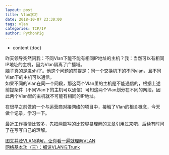 ```yaml
---
layout: post
title: Vlan学习
date: 2018-10-07 23:30:00
tags: vlan
categories: TCP/IP
author: PythonPig
---
```

* content
{:toc}

昨天领导突然问我：不同Vlan下能不能有相同IP地址的主机？我：当然可以有相同IP地址的主机，因为Vlan隔离了广播域。  
脑子真的是进shi了。他这个问题的前提是：同一个交换机下的不同vlan，且不同Vlan下的主机可以通信。  
如果不同的Vlan在同一个网段，那这两个Vlan里的主机是不能通信的，根据上述前提条件（不同Vlan下的主机可以通信）可知这两个Vlan划分在不同的网段，因此两个Vlan里的主机就不可能有相同的IP地址。




在很早之前做的一个与运营商对接网络的项目中，接触了Vlan的相关概念，今天做个记录，学习一下。

最近工作事情比较多，先把两篇写的比较容易理解的文章引用过来吧，后续有时间了在写写自己的理解。

[图文并茂VLAN详解，让你看一遍就理解VLAN](http://blog.51cto.com/6930123/2115373)  
[网络基本功（三）：细说VLAN与Trunk](https://wizardforcel.gitbooks.io/network-basic/content/2.html)